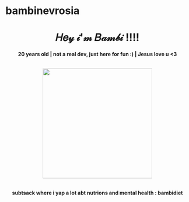 # bambinevrosia
<div align="center">

  <h1>𝐻𝑒𝓎 𝒾'𝓂 𝐵𝒶𝓂𝒷𝒾 !!!!</h1>
  <p><strong>20 years old | not a real dev, just here for fun :) | Jesus love u <3</strong></p>
  <br>
  <img src="https://i.pinimg.com/736x/38/ec/f9/38ecf98927ba5e4af5b52cc994cc67d8.jpg" height="300"/>
  <br>
  <br>
      <p><strong> subtsack where i yap a lot abt nutrions and mental health : bambidiet </strong></p>
      
</div>
